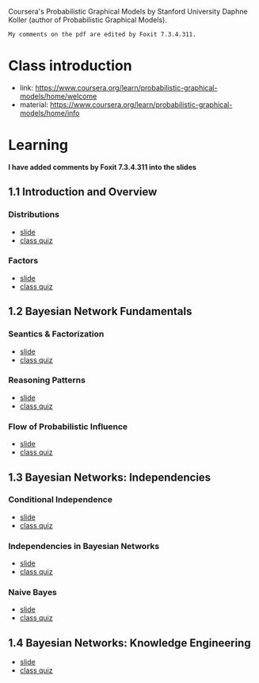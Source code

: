 Coursera's Probabilistic Graphical Models by Stanford University Daphne Koller (author of Probabilistic Graphical Models).

    My comments on the pdf are edited by Foxit 7.3.4.311.

# Class introduction

* link: https://www.coursera.org/learn/probabilistic-graphical-models/home/welcome
* material: https://www.coursera.org/learn/probabilistic-graphical-models/home/info


# Learning

**I have added comments by Foxit 7.3.4.311 into the slides**

## 1.1 Introduction and Overview

### Distributions

* [slide](1.1.2-Intro-distributions.pdf)
* [class quiz](quiz_class_distributions.docx)

### Factors

* [slide](1.1.3-Intro-factors.pdf)
* [class quiz](quiz_class_factors.docx)

## 1.2 Bayesian Network Fundamentals

### Seantics & Factorization

* [slide](2.1.1-Repn-BNs-semantics.pdf)
* [class quiz](quiz_class_semantics_factorization.docx)

### Reasoning Patterns

* [slide](2.1.2-Repn-BNs-patterns.pdf)
* [class quiz](quiz_class_reasonnig_patterns.docx)

### Flow of Probabilistic Influence

* [slide](2.1.3-Repn-BNs-flow-influence.pdf)
* [class quiz](quiz_class_flow_of_probabilistic_influence.docx)

## 1.3 Bayesian Networks: Independencies

### Conditional Independence

* [slide](2.1.4-Repn-Ind-conditional-independence.pdf)
* [class quiz](quiz_class_conditional_independence.docx)

### Independencies in Bayesian Networks

* [slide](2.1.5-Repn-Ind-BNs.pdf)
* [class quiz](quiz_class_independencies_in_bayesian_networks.docx)

### Naive Bayes

* [slide](2.1.6-Repn-BNs-NaiveBayes.pdf)
* [class quiz](quiz_class_naive_bayes.docx)


## 1.4 Bayesian Networks: Knowledge Engineering

* [slide](2.1.7-Repn-BNs-diagnosis.pdf)
* [class quiz](quiz_class_application_medical_diagnosis.docx)




